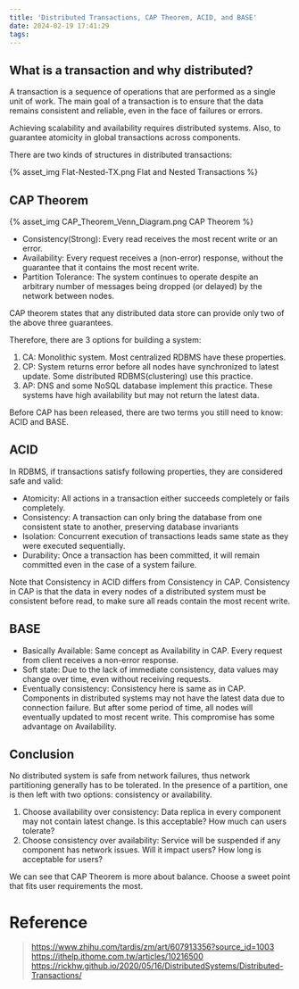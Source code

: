 ```yaml
---
title: 'Distributed Transactions, CAP Theorem, ACID, and BASE'
date: 2024-02-19 17:41:29
tags:
---
```



## What is a transaction and why distributed?

A transaction is a sequence of operations that are performed as a single unit of work. The main goal of a transaction is to ensure that the data remains consistent and reliable, even in the face of failures or errors.

Achieving scalability and availability requires distributed systems. Also, to guarantee atomicity in global transactions across components.

There are two kinds of structures in distributed transactions:

{% asset_img Flat-Nested-TX.png Flat and Nested Transactions %}


<!-- more -->

## CAP Theorem

{% asset_img CAP_Theorem_Venn_Diagram.png CAP Theorem %}

+ Consistency(Strong): Every read receives the most recent write or an error.
+ Availability: Every request receives a (non-error) response, without the guarantee that it contains the most recent write.
+ Partition Tolerance: The system continues to operate despite an arbitrary number of messages being dropped (or delayed) by the network between nodes.

CAP theorem states that any distributed data store can provide only two of the above three guarantees.

Therefore, there are 3 options for building a system:
1. CA: Monolithic system. Most centralized RDBMS have these properties.
2. CP: System returns error before all nodes have synchronized to latest update. Some distributed RDBMS(clustering) use this practice.
3. AP: DNS and some NoSQL database implement this practice. These systems have high availability but may not return the latest data.

Before CAP has been released, there are two terms you still need to know: ACID and BASE.

## ACID

In RDBMS, if transactions satisfy following properties, they are considered safe and valid:

+ Atomicity: All actions in a transaction either succeeds completely or fails completely.
+ Consistency: A transaction can only bring the database from one consistent state to another, preserving database invariants
+ Isolation: Concurrent execution of transactions leads same state as they were executed sequentially.
+ Durability: Once a transaction has been committed, it will remain committed even in the case of a system failure.

Note that Consistency in ACID differs from Consistency in CAP.
Consistency in CAP is that the data in every nodes of a distributed system must be consistent before read, to make sure all reads contain the most recent write.


## BASE

+ Basically Available: Same concept as Availability in CAP. Every request from client receives a non-error response.
+ Soft state: Due to the lack of immediate consistency, data values may change over time, even without receiving requests.
+ Eventually consistency: Consistency here is same as in CAP. Components in distributed systems may not have the latest data due to connection failure. But after some period of time, all nodes will eventually updated to most recent write. This compromise has some advantage on Availability.

## Conclusion

No distributed system is safe from network failures, thus network partitioning generally has to be tolerated. In the presence of a partition, one is then left with two options: consistency or availability.
1. Choose availability over consistency: Data replica in every component may not contain latest change. Is this acceptable? How much can users tolerate?
2. Choose consistency over availability: Service will be suspended if any component has network issues. Will it impact users? How long is acceptable for users?

We can see that CAP Theorem is more about balance. Choose a sweet point that fits user requirements the most.

# Reference
> https://www.zhihu.com/tardis/zm/art/607913356?source_id=1003
> https://ithelp.ithome.com.tw/articles/10216500
> https://rickhw.github.io/2020/05/16/DistributedSystems/Distributed-Transactions/